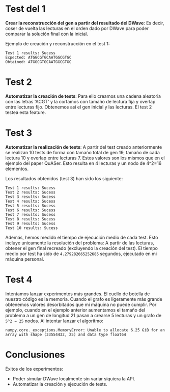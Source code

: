 # Test del 1

**Crear la reconstrucción del gen a partir del resultado del DWave**: Es decir, coser de vuelta las lecturas en el orden dado por DWave para poder comparar la solución final con la inicial.

Ejemplo de creación y reconstrucción en el test 1:

```
Test 1 results: Sucess 
Expected: ATGGCGTGCAATGGCGTGC 
Obtained: ATGGCGTGCAATGGCGTGC
```

# Test 2

**Automatizar la creación de tests**: Para ello creamos una cadena aleatoria con las letras 'ACGT' y la cortamos con tamaño de lectura fija y overlap entre lecturas fijo. Obtenemos así el gen inicial y las lecturas. El test 2 testea esta feature.

# Test 3

**Automatizar la realización de tests**: A partir del test creado anteriormente se realizan 10 tests de forma con tamaño total de gen 19, tamaño de cada lectura 10 y overlap entre lecturas 7. Estos valores son los mismos que en el ejemplo del paper QuASer. Esto resulta en 4 lecturas y un nodo de 4^2=16 elementos.

Los resultados obtenidos (test 3) han sido los siguiente:

```
Test 1 results: Sucess
Test 2 results: Sucess
Test 3 results: Sucess
Test 4 results: Sucess
Test 5 results: Sucess
Test 6 results: Sucess
Test 7 results: Sucess
Test 8 results: Sucess
Test 9 results: Sucess
Test 10 results: Sucess
```

Además, hemos medido el tiempo de ejecución medio de cada test. Esto incluye unicamente la resolución del problema: A partir de las lecturas, obtener el gen final recreado (excluyendo la creación del test). El tiempo medio por test ha sido de `4.279282665252685` segundos, ejecutado en mi máquina personal.

# Test 4

Intentamos lanzar experimentos más grandes. El cuello de botella de nuestro código es la memoria. Cuando el grafo es ligeramente más grande obtenemos valores desorbitados que mi máquina no puede cumplir. Por ejemplo, cuando en el ejemplo anterior aumentamos el tamaño del problema a un gen de longitud 21 pasan a crearse 5 lecturas y un grafo de `5^2 = 25` nodos. Al intentar lanzar el algoritmo:

```
numpy.core._exceptions.MemoryError: Unable to allocate 6.25 GiB for an array with shape (33554432, 25) and data type float64
```

# Conclusiones

Éxitos de los experimentos:
- Poder simular DWave localmente sin variar siquiera la API.
- Automatizar la creación y ejecución de tests.
